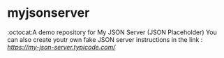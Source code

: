 # myjsonserver
:octocat:A demo repository for My JSON Server (JSON Placeholder)
You can also create youtr own fake JSON server instructions in the link :
*https://my-json-server.typicode.com/*
